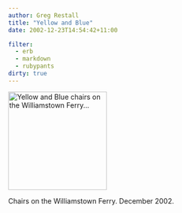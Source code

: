 ```yaml
---
author: Greg Restall
title: "Yellow and Blue"
date: 2002-12-23T14:54:42+11:00

filter:
  - erb
  - markdown
  - rubypants
dirty: true
---
```


<img src="https://consequently.org/images/yellowandblue.jpg" width="200" height="200" alt="Yellow and Blue chairs on the Williamstown Ferry..." />
<p>Chairs on the Williamstown Ferry.  December 2002.</p>
